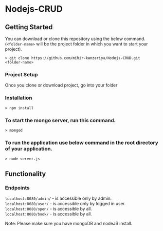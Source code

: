 # Nodejs-CRUD

## Getting Started
You can download or clone this repository using the below command. (`<folder-name>` will be the project folder in which you want to start your project).
```
> git clone https://github.com/mihir-kanzariya/Nodejs-CRUD.git <folder-name>
```

### Project Setup
Once you clone or download project, go into your folder

### Installation
```
> npm install     
```
### To start the mongo server, run this command.
```
> mongod
```
### To run the application use below command in the root directory of your application.
```
> node server.js
```

## Functionality

### Endpoints

`localhost:8080/admin/` - is accessible only by admin.  
`localhost:8080/user/` -  is accessible only by logged in user.  
`localhost:8080/open/` -  is accessible by all.  
`localhost:8080/book/` -  is accessible by all.  

Note: Please make sure you have mongoDB and nodeJS install.
